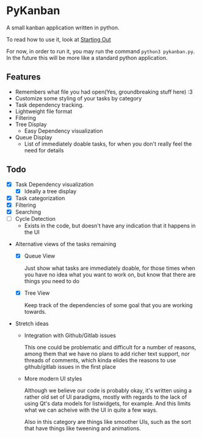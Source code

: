 # PyKanban

A small kanban application written in python.

To read how to use it, look at [Starting Out](docs/starting_out.rst)


For now, in order to run it, you may run the command `python3 pykanban.py`. In 
the future this will be more like a standard python application.


## Features

* Remembers what file you had open(Yes, groundbreaking stuff here) :3
* Customize some styling of your tasks by category
* Task dependency tracking.
* Lightweight file format
* Filtering
* Tree Display
  - Easy Dependency visualization
* Queue Display
  - List of immediately doable tasks, for when you don't really feel the need
    for details


## Todo


* [X] Task Dependency visualization
    * [X] Ideally a tree display
* [X] Task categorization
* [X] Filtering
* [X] Searching
* [ ] Cycle Detection
    * Exists in the code, but doesn't have any indication that it 
      happens in the UI
* Alternative views of the tasks remaining
    - [X] Queue View

      Just show what tasks are immediately doable, for those times when you 
      have no idea what you want to work on, but know that there are things you need to do
    - [X] Tree View

      Keep track of the dependencies of some goal that you are working towards.
* Stretch ideas
    - Integration with Github/Gitlab issues

      This one could be problematic and difficult for a number of reasons, among them that we have no plans to add richer text support, nor threads of comments, which kinda elides the reasons to use github/gitlab issues in the first place
    - More modern UI styles
      
      Although we believe our code is probably okay, it's written using a rather old set of UI paradigms, mostly with regards to the lack of using Qt's data models for listwidgets, for example. And this limits what we can acheive with the UI in quite a few ways.

      Also in this category are things like smoother UIs, such as the sort that have things like tweening and animations.
